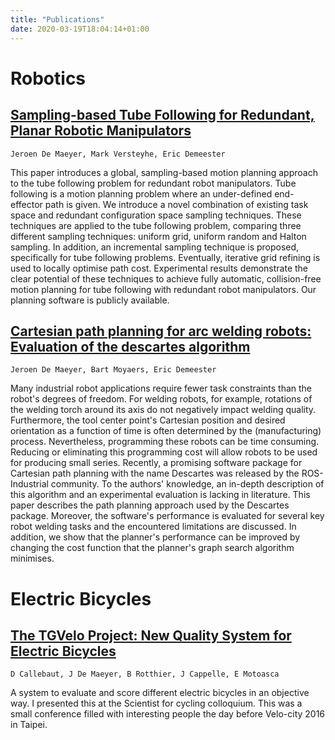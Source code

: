 ```yaml
---
title: "Publications"
date: 2020-03-19T18:04:14+01:00
---
```


# Robotics

## [Sampling-based Tube Following for Redundant, Planar Robotic Manipulators](https://ieeexplore.ieee.org/abstract/document/8502490)
`Jeroen De Maeyer, Mark Versteyhe, Eric Demeester`

This paper introduces a global, sampling-based motion planning approach to the tube following problem for redundant robot manipulators. Tube following is a motion planning problem where an under-defined end-effector path is given. We introduce a novel combination of existing task space and redundant configuration space sampling techniques. These techniques are applied to the tube following problem, comparing three different sampling techniques: uniform grid, uniform random and Halton sampling. In addition, an incremental sampling technique is proposed, specifically for tube following problems. Eventually, iterative grid refining is used to locally optimise path cost. Experimental results demonstrate the clear potential of these techniques to achieve fully automatic, collision-free motion planning for tube following with redundant robot manipulators. Our planning software is publicly available.

## [Cartesian path planning for arc welding robots: Evaluation of the descartes algorithm](https://ieeexplore.ieee.org/document/8247616)
`Jeroen De Maeyer, Bart Moyaers, Eric Demeester`

Many industrial robot applications require fewer task constraints than the robot's degrees of freedom. For welding robots, for example, rotations of the welding torch around its axis do not negatively impact welding quality. Furthermore, the tool center point's Cartesian position and desired orientation as a function of time is often determined by the (manufacturing) process. Nevertheless, programming these robots can be time consuming. Reducing or eliminating this programming cost will allow robots to be used for producing small series. Recently, a promising software package for Cartesian path planning with the name Descartes was released by the ROS-Industrial community. To the authors' knowledge, an in-depth description of this algorithm and an experimental evaluation is lacking in literature. This paper describes the path planning approach used by the Descartes package. Moreover, the software's performance is evaluated for several key robot welding tasks and the encountered limitations are discussed. In addition, we show that the planner's performance can be improved by changing the cost function that the planner's graph search algorithm minimises.

# Electric Bicycles

## [The TGVelo Project: New Quality System for Electric Bicycles]()
`D Callebaut, J De Maeyer, B Rotthier, J Cappelle, E Motoasca`

A system to evaluate and score different electric bicycles in an objective way. I presented this at the 
Scientist for cycling colloquium. This was a small conference filled with interesting people the day before Velo-city 2016 in Taipei.
